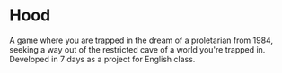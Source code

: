 # Hood
A game where you are trapped in the dream of a proletarian from 1984, seeking a way out of the restricted cave of a world you're trapped in. Developed in 7 days as a project for English class.
